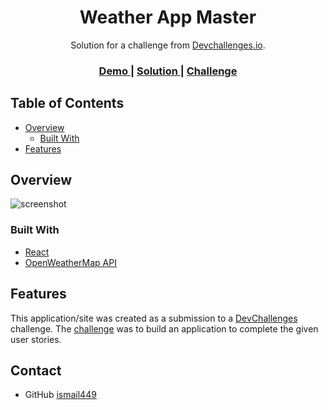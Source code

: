 <!-- Please update value in the {}  -->

<h1 align="center">Weather App Master</h1>

<div align="center">
   Solution for a challenge from  <a href="http://devchallenges.io" target="_blank">Devchallenges.io</a>.
</div>

<div align="center">
  <h3>
    <a href="https://ismail449-weather-app-master.netlify.app/">
      Demo
    </a>
    <span> | </span>
    <a href="https://github.com/ismail449/weather-app-master">
      Solution
    </a>
    <span> | </span>
    <a href="https://devchallenges.io/challenges/mM1UIenRhK808W8qmLWv">
      Challenge
    </a>
  </h3>
</div>

<!-- TABLE OF CONTENTS -->

## Table of Contents

- [Overview](#overview)
  - [Built With](#built-with)
- [Features](#features)


<!-- OVERVIEW -->

## Overview

![screenshot](https://media.giphy.com/media/65VX5miOFgMaROMRPh/giphy.gif)

### Built With

<!-- This section should list any major frameworks that you built your project using. Here are a few examples.-->

- [React](https://reactjs.org/)
- [OpenWeatherMap API](https://openweathermap.org/api)

## Features

<!-- List the features of your application or follow the template. Don't share the figma file here :) -->

This application/site was created as a submission to a [DevChallenges](https://devchallenges.io/challenges) challenge. The [challenge](https://devchallenges.io/challenges/mM1UIenRhK808W8qmLWv) was to build an application to complete the given user stories.


## Contact

- GitHub [ismail449](https://github.com/ismail449/)
